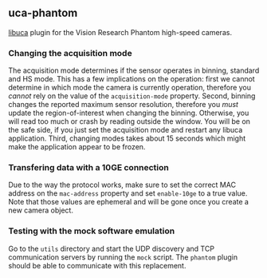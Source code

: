 ## uca-phantom

[libuca](https://github.com/ufo-kit/libuca) plugin for the Vision Research
Phantom high-speed cameras.

### Changing the acquisition mode

The acquisition mode determines if the sensor operates in binning, standard and
HS mode. This has a few implications on the operation: first we cannot determine
in which mode the camera is currently operation, therefore you *cannot* rely on
the value of the `acquisition-mode` property. Second, binning changes the
reported maximum sensor resolution, therefore you *must* update the
region-of-interest when changing the binning. Otherwise, you will read too much
or crash by reading outside the window. You will be on the safe side, if you
just set the acquisition mode and restart any libuca application. Third,
changing modes takes about 15 seconds which might make the application appear to
be frozen.

### Transfering data with a 10GE connection

Due to the way the protocol works, make sure to set the correct MAC address on
the `mac-address` property and set `enable-10ge` to a true value. Note that
those values are ephemeral and will be gone once you create a new camera object.

### Testing with the mock software emulation

Go to the `utils` directory and start the UDP discovery and TCP communication
servers by running the `mock` script. The `phantom` plugin should be able to
communicate with this replacement.

